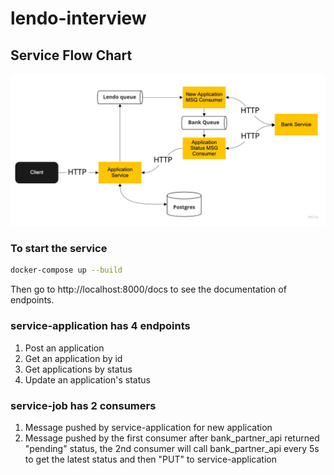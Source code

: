 # lendo-interview

## Service Flow Chart
![alt text](service-flow.jpeg)

### To start the service
```bash
docker-compose up --build
```

Then go to http://localhost:8000/docs to see the documentation of endpoints.

### service-application has 4 endpoints
1. Post an application
2. Get an application by id
3. Get applications by status
4. Update an application's status


### service-job has 2 consumers
1. Message pushed by service-application for new application
2. Message pushed by the first consumer after bank_partner_api returned "pending" status, the 2nd consumer will call bank_partner_api every 5s to get the latest status and then "PUT" to service-application
